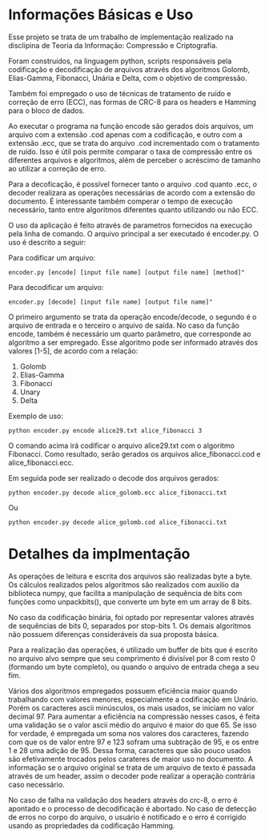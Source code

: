 # Informações Básicas e Uso
Esse projeto se trata de um trabalho de implementação realizado na disclipina de Teoria da Informação: Compressão e Criptografia.

Foram construídos, na linguagem python, scripts responsáveis pela codificação e decodificação de arquivos através dos algoritmos Golomb, Elias-Gamma, Fibonacci, Unária e Delta, com o objetivo de compressão.

Também foi empregado o uso de técnicas de tratamento de ruído e correção de erro (ECC), nas formas de CRC-8 para os headers e Hamming para o bloco de dados.

Ao executar o programa na função encode são gerados dois arquivos, um arquivo com a extensão .cod apenas com a codificação, e outro com a extensão .ecc, que se trata do arquivo .cod incrementado com o tratamento de ruído. Isso é útil pois permite comparar o taxa de compressão entre os diferentes arquivos e algoritmos, além de perceber o acréscimo de tamanho ao utilizar a correção de erro.

Para a decoficação, é possível fornecer tanto o arquivo .cod quanto .ecc, o decoder realizara as operações necessárias de acordo com a extensão do documento. É interessante também comperar o tempo de execução necessário, tanto entre algoritmos diferentes quanto utilizando ou não ECC.

O uso da aplicação é feito através de parametros fornecidos na execução pela linha de comando. O arquivo principal a ser executado é encoder.py. O uso é descrito a seguir:

Para codificar um arquivo:
```
encoder.py [encode] [input file name] [output file name] [method]"
```

Para decodificar um arquivo:
```
encoder.py [decode] [input file name] [output file name]"
```

O primeiro argumento se trata da operação encode/decode, o segundo é o arquivo de entrada e o terceiro o arquivo de saída. No caso da função encode, também é necessário um quarto parâmetro, que corresponde ao algoritmo a ser empregado. Esse algoritmo pode ser informado através dos valores [1-5], de acordo com a relação:
1. Golomb
2. Elias-Gamma
3. Fibonacci
4. Unary
5. Delta

Exemplo de uso:
```
python encoder.py encode alice29.txt alice_fibonacci 3
```
O comando acima irá codificar o arquivo alice29.txt com o algoritmo Fibonacci. Como resultado, serão gerados os arquivos alice_fibonacci.cod e alice_fibonacci.ecc.

Em seguida pode ser realizado o decode dos arquivos gerados:

```
python encoder.py decode alice_golomb.ecc alice_fibonacci.txt
```
Ou
```
python encoder.py decode alice_golomb.cod alice_fibonacci.txt
```

# Detalhes da implmentação

As operações de leitura e escrita dos arquivos são realizadas byte a byte. Os cálculos realizados pelos algoritmos são realizados com auxilio da biblioteca numpy, que facilita a manipulação de sequência de bits com funções como unpackbits(), que converte um byte em um array de 8 bits.

No caso da codificação binária, foi optado por representar valores através de sequências de bits 0, separados por stop-bits 1. Os demais algoritmos não possuem diferenças consideráveis da sua proposta básica.

Para a realização das operações, é utilizado um buffer de bits que é escrito no arquivo alvo sempre que seu comprimento é divisível por 8 com resto 0 (formando um byte completo), ou quando o arquivo de entrada chega a seu fim.

Vários dos algoritmos empregados possuem eficiência maior quando trabalhando com valores menores, especialmente a codificação em Unário. Porém os caracteres ascii minúsculos, os mais usados, se iniciam no valor decimal 97. Para aumentar a eficiência na compressão nesses casos, é feita uma validação se o valor ascii médio do arquivo é maior do que 65. Se isso for verdade, é empregada um soma nos valores dos caracteres, fazendo com que os de valor entre 97 e 123 sofram uma subtração de 95, e os entre 1 e 28 uma adição de 95. Dessa forma, caracteres que são pouco usados são efetivamente trocados pelos carateres de maior uso no documento. A informação se o arquivo original se trata de um arquivo de texto é passada através de um header, assim o decoder pode realizar a operação contrária caso necessário.

No caso de falha na validação dos headers através do crc-8, o erro é apontado e o processo de decodificação é abortado. No caso de detecção de erros no corpo do arquivo, o usuário é notificado e o erro é corrigido usando as propriedades da codificação Hamming.
